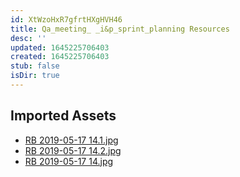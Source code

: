 ```yaml
---
id: XtWzoHxR7gfrtHXgHVH46
title: Qa_meeting_ _i&p_sprint_planning Resources
desc: ''
updated: 1645225706403
created: 1645225706403
stub: false
isDir: true
---
```

## Imported Assets
- [RB 2019-05-17 14.1.jpg](/assets/rb-2019-05-17-14-IqNcpFJfITKY.jpg)
- [RB 2019-05-17 14.2.jpg](/assets/rb-2019-05-17-14-T6JQ9K3a0K3o.jpg)
- [RB 2019-05-17 14.jpg](/assets/rb-2019-05-17-14-e8E6vlvpdUmz.jpg)
